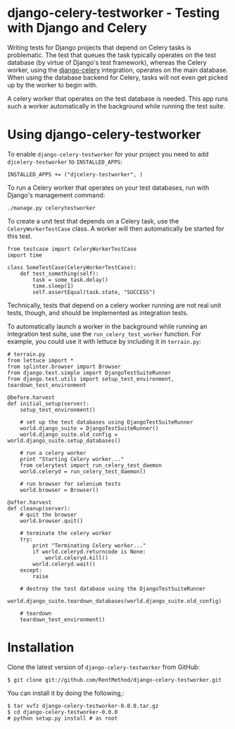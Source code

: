 django-celery-testworker - Testing with Django and Celery
=========================================================
Writing tests for Django projects that depend on Celery tasks is problematic. The test that queues the task typically operates on the test database (by virtue of Django's test framework), whereas the Celery worker, using the <a href="https://github.com/celery/django-celery">django-celery</a> integration, operates on the main database. When using the database backend for Celery, tasks will not even get picked up by the worker to begin with.

A celery worker that operates on the test database is needed. This app runs such a worker automatically in the background while running the test suite.

Using django-celery-testworker
==============================

To enable ``django-celery-testworker`` for your project you need to add ``djcelery-testworker`` to ``INSTALLED_APPS``:

    INSTALLED_APPS += ("djcelery-testworker", )

To run a Celery worker that operates on your test databases, run with Django's management command:

    ./manage.py celerytestworker

To create a unit test that depends on a Celery task, use the ``CeleryWorkerTestCase`` class. A worker will then automatically be started for this test. 

```
from testcase import CeleryWorkerTestCase
import time

class SomeTestCase(CeleryWorkerTestCase):
    def test_something(self):
        task = some_task.delay()
        time.sleep(1)
        self.assertEqual(task.state, "SUCCESS")
```

Technically, tests that depend on a celery worker running are not real unit tests, though, and should be implemented as integration tests.

To automatically launch a worker in the background while running an integration test suite, use the ``run_celery_test_worker`` function. For example, you could use it with lettuce by including it in ``terrain.py``:

```
# terrain.py
from lettuce import *
from splinter.browser import Browser
from django.test.simple import DjangoTestSuiteRunner
from django.test.utils import setup_test_environment, teardown_test_environment

@before.harvest
def initial_setup(server):
    setup_test_environment()
    
    # set up the test databases using DjangoTestSuiteRunner
    world.django_suite = DjangoTestSuiteRunner()
    world.django_suite.old_config = world.django_suite.setup_databases()

    # run a celery worker
    print "Starting Celery worker..."
    from celerytest import run_celery_test_daemon
    world.celeryd = run_celery_test_daemon()

    # run browser for selenium tests
    world.browser = Browser()

@after.harvest
def cleanup(server):
    # quit the browser
    world.browser.quit()

    # terminate the celery worker
    try:
        print "Terminating Celery worker..."
        if world.celeryd.returncode is None:
            world.celeryd.kill()
        world.celeryd.wait()
    except:
        raise
    
    # destroy the test database using the DjangoTestSuiteRunner
    world.django_suite.teardown_databases(world.django_suite.old_config)

    # teardown
    teardown_test_environment()
```

Installation
=============

Clone the latest version of ``django-celery-testworker`` from GitHub:

    $ git clone git://github.com/RentMethod/django-celery-testworker.git

You can install it by doing the following,:

    $ tar xvfz django-celery-testworker-0.0.0.tar.gz
    $ cd django-celery-testworker-0.0.0
    # python setup.py install # as root
